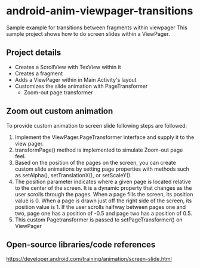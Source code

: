# android-anim-viewpager-transitions
Sample example for transitions between fragments within viewpager
This sample project shows how to do screen slides within a ViewPager.

## Project details
* Creates a ScrollView with TexView within it
* Creates a fragment
* Adds a ViewPager within in Main Activity's layout
* Customizes the slide animation with PageTransformer
	* Zoom-out page transformer

## Zoom out custom animation
To provide custom animation to screen slide following steps are followed:

1. Implement the ViewPager.PageTransformer interface and supply it to the view pager. 
2. transformPage() method is implemented to simulate Zoom-out page feel.
3. Based on the position of the pages on the screen, you can create custom slide animations by setting page properties with methods such as setAlpha(), setTranslationX(), or setScaleY().
4. The position parameter indicates where a given page is located relative to the center of the screen. It is a dynamic property that changes as the user scrolls through the pages. When a page fills the screen, its position value is 0. When a page is drawn just off the right side of the screen, its position value is 1. If the user scrolls halfway between pages one and two, page one has a position of -0.5 and page two has a position of 0.5. 
5. This custom Pagetransformer is passed to setPageTransformer() on ViewPager

## Open-source libraries/code references
https://developer.android.com/training/animation/screen-slide.html

